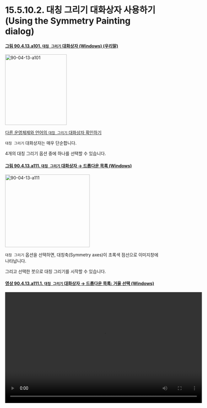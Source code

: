 # 15.5.10.2. 대칭 그리기 대화상자 사용하기(Using the Symmetry Painting dialog)

<a id="90-04-13-a101"></a>

#### [그림 90.4.13.a101. `대칭 그리기` 대화상자 (Windows) (우리말)](./90-04-0013-symmetry_painting.md#90-04-13-a101)
<img width="200" height="229" alt="90-04-13-a101" src="https://github.com/user-attachments/assets/ab056fff-e70b-4d18-97f1-45fe5b4f8920" />

[다른 운영체제와 언어의 `대칭 그리기` 대화상자 확인하기](./90-04-0013-symmetry_painting.md#90-04-13-a102)

`대칭 그리기` 대화상자는 매우 단순합니다.

4개의 대칭 그리기 옵션 중에 하나를 선택할 수 있습니다.

<a id="90-04-13-a111"></a>

#### [그림 90.4.13.a111. `대칭 그리기` 대화상자 → 드롭다운 목록 (Windows)](./90-04-0013-symmetry_painting.md#90-04-13-a111)
<img width="275" height="236" alt="90-04-13-a111" src="https://github.com/user-attachments/assets/0e9758e6-5acf-4d3c-a0ac-7e4c3ee059a2" />

`대칭 그리기` 옵션을 선택하면, 대칭축(Symmetry axes)이 초록색 점선으로 이미지창에 나타납니다.

그리고 선택한 붓으로 대칭 그리기를 시작할 수 있습니다.

<a id="90-04-13-a111-01"></a>

#### [영상 90.4.13.a111.1. `대칭 그리기` 대화상자 → 드롭다운 목록: 거울 선택 (Windows)](./90-04-0013-symmetry_painting.md#90-04-13-a111-01)
<video controls="controls" width="640" height="360" src="https://github.com/user-attachments/assets/4bf3aa37-3848-4af2-acfc-f173e533166a"></video>